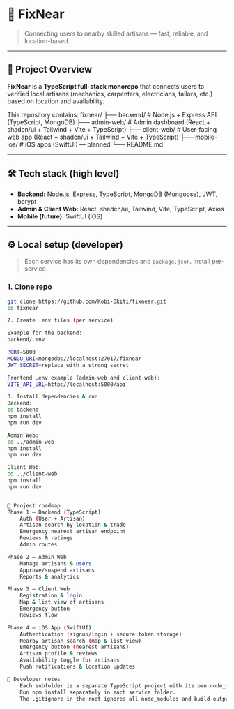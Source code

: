 # 🚀 FixNear

> Connecting users to nearby skilled artisans — fast, reliable, and location-based.

---

## 📂 Project Overview

**FixNear** is a **TypeScript full-stack monorepo** that connects users to verified local artisans (mechanics, carpenters, electricians, tailors, etc.) based on location and availability.

This repository contains:
                            fixnear/
                            ├── backend/ # Node.js + Express API (TypeScript, MongoDB)
                            ├── admin-web/ # Admin dashboard (React + shadcn/ui + Tailwind + Vite + TypeScript)
                            ├── client-web/ # User-facing web app (React + shadcn/ui + Tailwind + Vite + TypeScript)
                            ├── mobile-ios/ # iOS apps (SwiftUI) — planned
                            └── README.md


---

## 🛠 Tech stack (high level)

- **Backend:** Node.js, Express, TypeScript, MongoDB (Mongoose), JWT, bcrypt  
- **Admin & Client Web:** React, shadcn/ui, Tailwind, Vite, TypeScript, Axios  
- **Mobile (future):** SwiftUI (iOS)

---

## ⚙️ Local setup (developer)

> Each service has its own dependencies and `package.json`. Install per-service.

### 1. Clone repo
```bash
git clone https://github.com/Kobi-Okiti/fixnear.git
cd fixnear

2. Create .env files (per service)

Example for the backend:
backend/.env

PORT=5000
MONGO_URI=mongodb://localhost:27017/fixnear
JWT_SECRET=replace_with_a_strong_secret

Frontend .env example (admin-web and client-web):
VITE_API_URL=http://localhost:5000/api

3. Install dependencies & run
Backend:
cd backend
npm install
npm run dev

Admin Web:
cd ../admin-web
npm install
npm run dev

Client Web:
cd ../client-web
npm install
npm run dev


🧭 Project roadmap
Phase 1 — Backend (TypeScript)
    Auth (User + Artisan)
    Artisan search by location & trade
    Emergency nearest artisan endpoint
    Reviews & ratings
    Admin routes

Phase 2 — Admin Web
    Manage artisans & users
    Approve/suspend artisans
    Reports & analytics

Phase 3 — Client Web
    Registration & login
    Map & list view of artisans
    Emergency button
    Reviews flow

Phase 4 — iOS App (SwiftUI)
    Authentication (signup/login + secure token storage)
    Nearby artisan search (map & list view)
    Emergency button (nearest artisans)
    Artisan profile & reviews
    Availability toggle for artisans
    Push notifications & location updates

🧰 Developer notes
    Each subfolder is a separate TypeScript project with its own node_modules/.
    Run npm install separately in each service folder.
    The .gitignore in the root ignores all node_modules and build outputs.